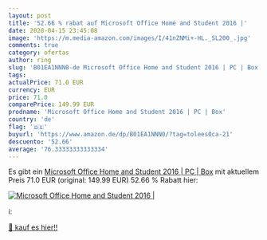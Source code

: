 ```yaml
---
layout: post
title: '52.66 % rabat auf Microsoft Office Home and Student 2016 |'
date: 2020-04-15 23:45:08
image: 'https://m.media-amazon.com/images/I/41nZNMi+-HL._SL200_.jpg'
comments: true
category: ofertas
author: ring
slug: 'B01EA1NNN0-de Microsoft Office Home and Student 2016 | PC | Box'
tags: 
actualPrice: 71.0 EUR
currency: EUR
price: 71.0
comparePrice: 149.99 EUR
prodname: 'Microsoft Office Home and Student 2016 | PC | Box'
country: 'de'
flag: '🇩🇪'
buyurl: 'https://www.amazon.de/dp/B01EA1NNN0/?tag=tolees0ca-21'
descuento: '52.66'
average: '76.33333333333334'
---
```


Es gibt ein [Microsoft Office Home and Student 2016 | PC | Box](https://www.amazon.de/dp/B01EA1NNN0/?tag=tolees0ca-21) mit aktuellem Preis 71.0 EUR (original: 149.99 EUR) 52.66 % Rabatt hier:

[![Microsoft Office Home and Student 2016 |](https://m.media-amazon.com/images/I/41nZNMi+-HL._SL200_.jpg)](https://www.amazon.de/dp/B01EA1NNN0/?tag=tolees0ca-21)

ℹ️:


[🛒 kauf es hier!!](https://www.amazon.de/dp/B01EA1NNN0/?tag=tolees0ca-21)

